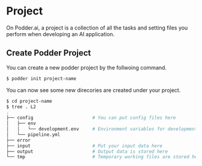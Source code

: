 # Project
On Podder.ai, a project is a collection of all the tasks and setting files you perform when developing an AI application.

## Create Podder Project
You can create a new podder project by the follwoing command.
```bash
$ podder init project-name
```

You can now see some new direcories are created under your project.
```bash
$ cd project-name
$ tree . L2
.
├── config                      # You can put config files here
│   ├── env
│   │   └── development.env     # Environment variables for development
│   └── pipeline.yml
├── error                           
├── input                       # Put your input data here
├── output                      # Output data is stored here
└── tmp                         # Temporary working files are stored here
```